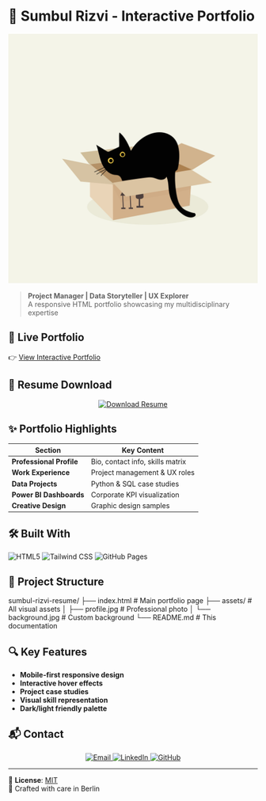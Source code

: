 # 🌸 Sumbul Rizvi - Interactive Portfolio

[![Portfolio Screenshot](https://raw.githubusercontent.com/rizzi-uwu/sumbul-rizvi-resume/main/box-8702500.jpg)](https://rizzi-uwu.github.io/sumbul-rizvi-resume/)

> **Project Manager | Data Storyteller | UX Explorer**  
> A responsive HTML portfolio showcasing my multidisciplinary expertise

## 🚀 Live Portfolio
👉 [View Interactive Portfolio](https://rizzi-uwu.github.io/sumbul-rizvi-resume/)

## 📄 Resume Download
<div align="center">
  <a href="YOUR_RESUME_PDF_LINK" target="_blank">
    <img src="https://img.shields.io/badge/📄_Download_Resume-4285F4?style=for-the-badge&logo=adobe-acrobat-reader&logoColor=white" alt="Download Resume">
  </a>
</div>

## ✨ Portfolio Highlights
| Section | Key Content |
|---------|-------------|
| **Professional Profile** | Bio, contact info, skills matrix |
| **Work Experience** | Project management & UX roles |
| **Data Projects** | Python & SQL case studies |
| **Power BI Dashboards** | Corporate KPI visualization |
| **Creative Design** | Graphic design samples |

## 🛠 Built With
![HTML5](https://img.shields.io/badge/HTML5-E34F26?style=flat&logo=html5&logoColor=white)
![Tailwind CSS](https://img.shields.io/badge/Tailwind_CSS-38B2AC?style=flat&logo=tailwind-css&logoColor=white)
![GitHub Pages](https://img.shields.io/badge/GitHub_Pages-222222?style=flat&logo=github&logoColor=white)

## 📂 Project Structure

sumbul-rizvi-resume/
├── index.html # Main portfolio page
├── assets/ # All visual assets
│ ├── profile.jpg # Professional photo
│ └── background.jpg # Custom background
└── README.md # This documentation


## 🔍 Key Features
- **Mobile-first responsive design**
- **Interactive hover effects**
- **Project case studies**
- **Visual skill representation**
- **Dark/light friendly palette**

## 📬 Contact
<div align="center">
  <a href="mailto:sumbulrizvi10092000@gmail.com">
    <img src="https://img.shields.io/badge/Email-D14836?style=for-the-badge&logo=gmail&logoColor=white" alt="Email">
  </a>
  <a href="https://www.linkedin.com/in/sumbul-rizvi-iugermany">
    <img src="https://img.shields.io/badge/LinkedIn-0077B5?style=for-the-badge&logo=linkedin&logoColor=white" alt="LinkedIn">
  </a>
  <a href="https://github.com/rizzi-uwu">
    <img src="https://img.shields.io/badge/GitHub-181717?style=for-the-badge&logo=github&logoColor=white" alt="GitHub">
  </a>
</div>

---

📜 **License**: [MIT](LICENSE)  
💖 Crafted with care in Berlin
